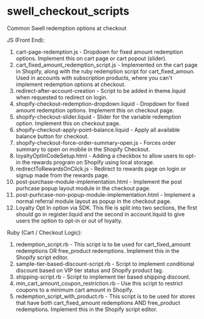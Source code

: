 # swell_checkout_scripts

Common Swell redemption options at checkout

JS (Front End):

1. cart-page-redemption.js - Dropdown for fixed amount redemption options. Implement this on cart page or cart popout (slider).
2. cart_fixed_amount_redemption_script.js - Implemented on the cart page in Shopify, along with the ruby redemption script for cart_fixed_amoun. Used in accounts with subscription products, where you can't implement redemption options at checkout.
3. redirect-after-account-creation - Script to be added in theme.liquid when requested to redirect on login.
4. shopify-checkout-redemption-dropdown.liquid - Dropdown for fixed amount redemption options. Implement this on checkout page.
5. shopify-checkout-slider.liquid - Slider for the variable redemption option. Implement this on checkout page.
6. shopify-checkout-apply-point-balance.liquid - Apply all available balance button for checkout.
7. shopify-checkout-force-order-summary-open.js - Forces order summary to open on mobile in the Shopify Checkout.
8. loyaltyOptInCodeSetup.html - Adding a checkbox to allow users to opt-in the rewards program on Shopify using local storage.
9. redirectToRewardsOnClick.js - Redirect to rewards page on login or signup made from the rewards page.
10. post-purchase-module-implementation.html - Implement the post purhcase popup layout module in the checkout page.
11. post-purhcase-non-popup-module-implementation.html - Implement a normal referral module layout as popup in the checkout page.
12. Loyalty Opt In option via SDK. This file is split into two sections, the first should go in register.liquid and the second in account.liquid to give users the option to opt-in or out of loyalty.

Ruby (Cart / Checkout Logic):

1. redemption_script.rb - This script is to be used for cart_fixed_amount redemptions OR free_product redemptions. Implement this in the Shopify script editor.
2. sample-tier-based-discount-script.rb - Script to implement conditional discount based on VIP tier status and Shopify product tag.
3. shipping-script.rb - Script to implement tier based shipping discount.
4. min_cart_amount_coupon_restriction.rb - Use this script to restrict coupons to a minimum cart amount in Shopify.
5. redemption_script_with_product.rb - This script is to be used for stores that have both cart_fixed_amount redemptions AND free_product redemptions. Implement this in the Shopify script editor.
